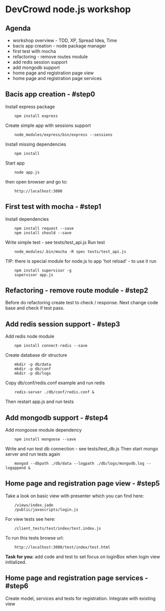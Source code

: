 # DevCrowd node.js workshop

## Agenda
* workshop overview - TDD, XP, Spread Idea, Time
* bacis app creation - node package manager
* first test with mocha
* refactoring - remove routes module
* add redis session support
* add mongodb support
* home page and registration page view
* home page and registration page services

## Bacis app creation - #step0

Install express package
        
        npm install express
        
Create simple app with sessions support

        node_modules/express/bin/express --sessions
        
Install missing dependencies

        npm install
        
Start app

        node app.js
        
then open browser and go to:

        http://localhost:3000

## First test with mocha - #step1
Install dependencies

        npm install request --save
        npm install should --save

Write simple test - see tests/test_api.js
Run test

        node_modules/.bin/mocha -R spec tests/test_api.js

TIP: there is special module for node.js to app 'hot reload' - to use it run

        npm install supervisor -g
        supervisor app.js

## Refactoring - remove route module - #step2
Before do refactoring create test to check / response.
Next change code base and check if test pass.

## Add redis session support - #step3
Add redis node module

        npm install connect-redis --save

Create database dir structure

        mkdir -p db/data
        mkdir -p db/conf
        mkdir -p db/logs

Copy db/conf/redis.conf example and
run redis

        redis-server ./db/conf/redis.conf &

Then restart app.js and run tests

## Add mongodb support - #step4
Add mongoose module dependency

        npm install mongoose --save

Write and run test db connection - see tests/test_db.js
Then start mongo server and run tests again

        mongod --dbpath ./db/data --logpath ./db/logs/mongodb.log --logappend &

## Home page and registration page view - #step5
Take a look on basic view with presenter
which you can find here:

        /views/index.jade
        /public/javascripts/login.js

For view tests see here:

        /client_tests/test/index/test.index.js

To run this tests browse url:

        http://localhost:3000/test/index/test.html

**Task for you:** add code and test to set focus on loginBox
when login view initialized.

## Home page and registration page services - #step6
Create model, services and tests for registration.
Integrate with existing view

